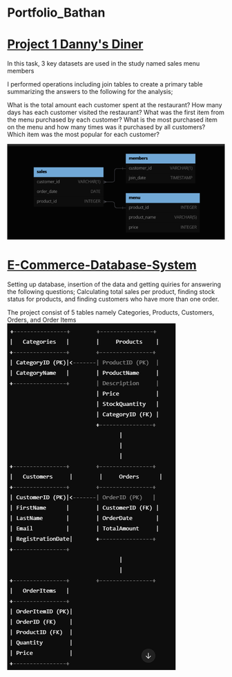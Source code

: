 # Portfolio_Bathan


# [Project 1 Danny's Diner](https://github.com/Bossfight123/Database-1/branches) 
In this task, 3 key datasets are used in the study named sales menu members

I performed operations including join tables to create a primary table summarizing the answers to the following for the analysis;

What is the total amount each customer spent at the restaurant? How many days has each customer visited the restaurant? What was the first item from the menu purchased by each customer? What is the most purchased item on the menu and how many times was it purchased by all customers? Which item was the most popular for each customer?

![](/Database1_Diagram.png)

# [E-Commerce-Database-System](https://github.com/Bossfight123/E-Commerce-Database-System)

Setting up database, insertion of the data and getting quiries for answering the following questions; Calculating total sales per product, finding stock status for products, and finding customers who have more than one order.

The project consist of 5 tables namely Categories, Products, Customers, Orders, and Order Items
![](/Database2_Diagram.png)
